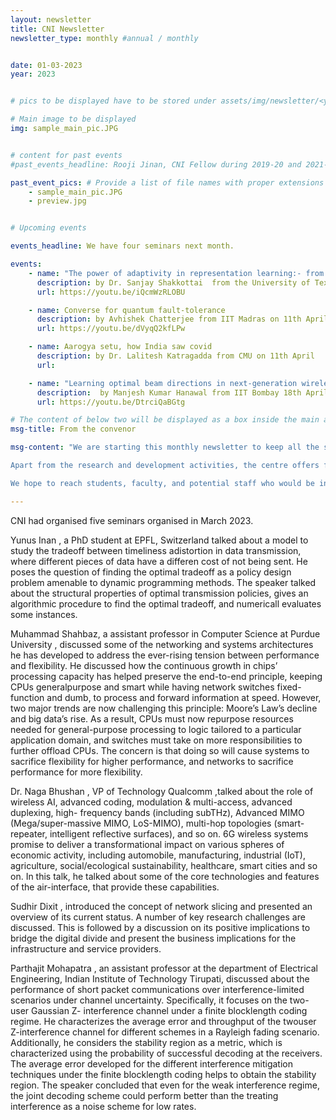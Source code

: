 ```yaml
---
layout: newsletter
title: CNI Newsletter
newsletter_type: monthly #annual / monthly


date: 01-03-2023 
year: 2023


# pics to be displayed have to be stored under assets/img/newsletter/<year>/<month>

# Main image to be displayed
img: sample_main_pic.JPG


# content for past events
#past_events_headline: Rooji Jinan, CNI Fellow during 2019-20 and 2021-22, defended her thesis on March 1, 2023 (Wednesday) at 10 am.

past_event_pics: # Provide a list of file names with proper extensions
    - sample_main_pic.JPG
    - preview.jpg


# Upcoming events

events_headline: We have four seminars next month.

events:
    - name: "The power of adaptivity in representation learning:- from meta-learning to federated learning"
      description: by Dr. Sanjay Shakkottai  from the University of Texas at Austin on 4th April @4pm
      url: https://youtu.be/iQcmWzRLOBU

    - name: Converse for quantum fault-tolerance
      description: by Avhishek Chatterjee from IIT Madras on 11th April @4pm
      url: https://youtu.be/dVyqQ2kfLPw

    - name: Aarogya setu, how India saw covid
      description: by Dr. Lalitesh Katragadda from CMU on 11th April 
      url:

    - name: "Learning optimal beam directions in next-generation wireless networks: A fixed-budget stochastic bandit approach"
      description:  by Manjesh Kumar Hanawal from IIT Bombay 18th April @4pm
      url: https://youtu.be/DtrciQaBGtg

# The content of below two will be displayed as a box inside the main area.
msg-title: From the convenor

msg-content: "We are starting this monthly newsletter to keep all the stakeholders updated on the centre activities. 

Apart from the research and development activities, the centre offers free online courses, scholarship for students working in the relevant areas, organises weekly seminar series, technical workshops, and annual summer schools. 

We hope to reach students, faculty, and potential staff who would be interested in participating in the centre activities. "

---
```


<!-- Main article -->
CNI had organised five seminars organised in March 2023.  
    
Yunus Inan , a PhD student at EPFL, Switzerland  talked about a model to study the tradeoff between timeliness adistortion in data transmission, where             different pieces of data have a differen cost of not being sent. He poses the question of finding the optimal tradeoff as a policy design problem                   amenable to dynamic programming methods. The speaker talked about the structural properties of optimal transmission policies, gives an algorithmic procedure to     find the optimal tradeoff, and numericall evaluates some instances.
    
Muhammad Shahbaz, a  assistant professor in Computer Science at Purdue University ,  discussed some of the networking and systems architectures he has             developed to address the ever-rising tension between  performance and flexibility. He discussed how the continuous growth in chips’ processing capacity has         helped preserve the end-to-end principle, keeping CPUs generalpurpose and smart while having network switches fixed-function and dumb, to process and forward       information at speed. However, two major trends are now challenging this principle: Moore’s Law’s decline and big data’s rise. As a result, CPUs must now           repurpose resources needed for general-purpose processing to logic tailored to a particular application domain, and switches must take on more responsibilities     to further offload CPUs. The concern is that doing  so  will cause systems to sacrifice flexibility for higher performance, and networks to sacrifice               performance for more flexibility.
    
Dr. Naga Bhushan , VP of Technology Qualcomm ,talked about the role of wireless AI, advanced coding, modulation & multi-access, advanced duplexing, high-           frequency bands (including subTHz), Advanced MIMO (Mega/super-massive MIMO, LoS-MIMO), multi-hop topologies (smart-repeater, intelligent reflective surfaces),     and so on. 6G wireless systems promise to deliver a transformational impact on various spheres of economic activity, including automobile, manufacturing,           industrial (IoT), agriculture,  social/ecological sustainability, healthcare, smart cities and so on. In this talk, he talked about some of the core               technologies and features of the air-interface, that provide these capabilities.
    
Sudhir Dixit , introduced the concept of network slicing and presented an overview of its current status. A number of key research challenges are discussed.       This is followed by a discussion on its positive implications to bridge the digital divide and present the business implications for the infrastructure and         service providers.
    
Parthajit Mohapatra , an assistant professor at the department of Electrical Engineering, Indian Institute of Technology Tirupati,  discussed about the             performance of short packet communications over interference-limited scenarios under channel uncertainty. Specifically, it focuses on the two-user Gaussian Z-     interference channel under a finite blocklength coding regime. He characterizes the average error and throughput of the twouser Z-interference channel for         different schemes in a Rayleigh fading scenario. Additionally, he considers the stability region as a metric, which is characterized using the                     probability of successful decoding at the receivers. The average error developed for the different interference mitigation techniques under the finite             blocklength coding helps to obtain the stability region. The speaker concluded that even for the weak interference regime, the joint decoding scheme could         perform better than the treating interference as a noise scheme for low rates.

    
    
